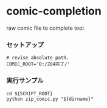 # comic-completion
raw comic file to complete tool.

### セットアップ
```
# revise absolute path.
COMIC_ROOT='D:/Z04完了/'
```

### 実行サンプル
```
cd ${SCRIPT_ROOT}
python zip_comic.py "${dirname}"
```
